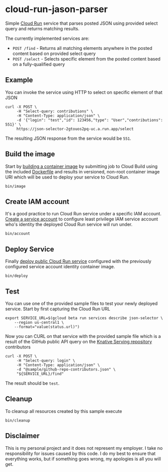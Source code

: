 # cloud-run-jason-parser

Simple [Cloud Run](https://cloud.google.com/run/) service that parses posted JSON using provided select query and returns matching results.

The currently implemented services are:

* `POST /find` - Returns all matching elements anywhere in the posted content based on provided select query
* `POST /select` - Selects specific element from the posted content based on a fully-qualified query

## Example

You can invoke the service using HTTP to select on specific element of that JSON

```shell
curl -X POST \
     -H "Select-query: contributions" \
     -H "Content-Type: application/json" \
     -d '{"login": "test","id": 123456,"type": "User","contributions": 551}' \
     https://json-selector-2gtouos2pq-uc.a.run.app/select
```

The resulting JSON response from the service would be `551`.

## Build the image

Start by [building a container image](bin/image) by submitting job to Cloud Build using the included [Dockerfile](./Dockerfile) and results in versioned, non-root container image URI which will be used to deploy your service to Cloud Run.

```shell
bin/image
```

## Create IAM account

It's a good practice to run Cloud Run service under a specific IAM account. [Create a service account](bin/account) to configure least privilege IAM service account who's identity the deployed Cloud Run service will run under.

```shell
bin/account
```

## Deploy Service

Finally [deploy public Cloud Run service](bin/deploy) configured with the previously configured service account identity container image.

```shell
bin/deploy
```

## Test

You can use one of the provided sample files to test your newly deployed service. Start by first capturing the Cloud Run URL

```shell
export SERVICE_URL=$(gcloud beta run services describe json-selector \
    --region us-central1 \
    --format="value(status.url)")
```

Now you can CURL on that service with the provided sample file which is a result of the GitHub public API query on the [Knative Serving repository](https://github.com/knative/serving) contributors

```shell
curl -X POST \
     -H "Select-query: login" \
     -H "Content-Type: application/json" \
     -d "@sample/github-repo-contributors.json" \
     "${SERVICE_URL}/find"
```
The result should be `test`.

## Cleanup

To cleanup all resources created by this sample execute

```shell
bin/cleanup
```

## Disclaimer

This is my personal project and it does not represent my employer. I take no responsibility for issues caused by this code. I do my best to ensure that everything works, but if something goes wrong, my apologies is all you will get.

